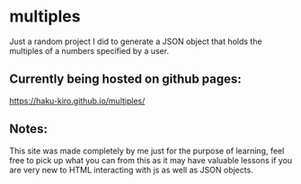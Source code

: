 # multiples
Just a random project I did to generate a JSON object that holds the multiples of a numbers specified by a user.

## Currently being hosted on github pages:
https://haku-kiro.github.io/multiples/

## Notes:
This site was made completely by me just for the purpose of learning, feel free to pick up what you can from this as it may have valuable lessons if you are very new to HTML interacting with js as well as JSON objects.

